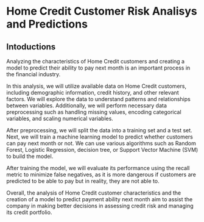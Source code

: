 # Home Credit Customer Risk Analisys and Predictions

## Intoductions

Analyzing the characteristics of Home Credit customers and creating a model to predict their ability to pay next month is an important process in the financial industry.

In this analysis, we will utilize available data on Home Credit customers, including demographic information, credit history, and other relevant factors. We will explore the data to understand patterns and relationships between variables. Additionally, we will perform necessary data preprocessing such as handling missing values, encoding categorical variables, and scaling numerical variables.

After preprocessing, we will split the data into a training set and a test set. Next, we will train a machine learning model to predict whether customers can pay next month or not. We can use various algorithms such as Random Forest, Logistic Regression, decision tree, or Support Vector Machine (SVM) to build the model.

After training the model, we will evaluate its performance using the recall metric to minimize false negatives, as it is more dangerous if customers are predicted to be able to pay but in reality, they are not able to.

Overall, the analysis of Home Credit customer characteristics and the creation of a model to predict payment ability next month aim to assist the company in making better decisions in assessing credit risk and managing its credit portfolio.


